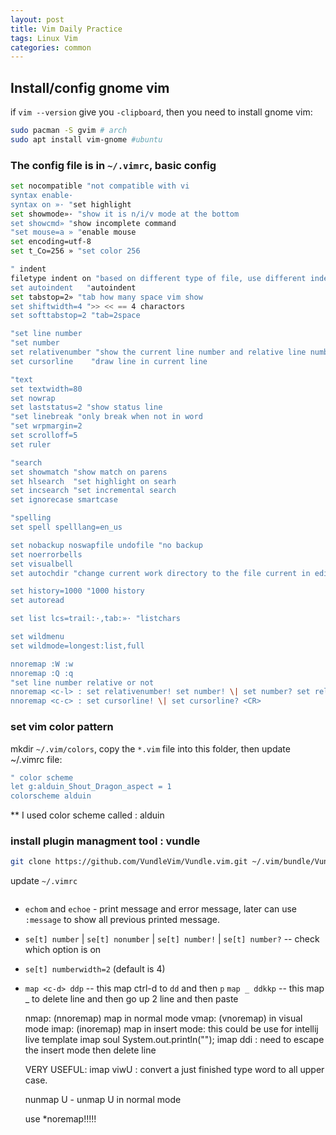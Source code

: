 ```yaml
---
layout: post
title: Vim Daily Practice
tags: Linux Vim
categories: common
---
```


## Install/config gnome vim

if `vim --version` give you `-clipboard`, then you need to install gnome vim:

~~~bash
sudo pacman -S gvim # arch
sudo apt install vim-gnome #ubuntu
~~~

### The config file is in `~/.vimrc`, basic config

~~~bash
set nocompatible "not compatible with vi
syntax enable·
syntax on »· "set highlight
set showmode»· "show it is n/i/v mode at the bottom
set showcmd» "show incomplete command
"set mouse=a » "enable mouse
set encoding=utf-8
set t_Co=256 » "set color 256

" indent
filetype indent on "based on different type of file, use different indent policy
set autoindent   "autoindent
set tabstop=2» "tab how many space vim show
set shiftwidth=4 ">> << == 4 charactors
set softtabstop=2 "tab=2space

"set line number
"set number
set relativenumber "show the current line number and relative line number for other
set cursorline    "draw line in current line

"text
set textwidth=80
set nowrap
set laststatus=2 "show status line
"set linebreak "only break when not in word
"set wrpmargin=2
set scrolloff=5
set ruler

"search
set showmatch "show match on parens
set hlsearch  "set highlight on searh
set incsearch "set incremental search
set ignorecase smartcase

"spelling
set spell spelllang=en_us

set nobackup noswapfile undofile "no backup
set noerrorbells
set visualbell
set autochdir "change current work directory to the file current in edit

set history=1000 "1000 history
set autoread

set list lcs=trail:·,tab:»· "listchars

set wildmenu
set wildmode=longest:list,full

nnoremap :W :w
nnoremap :Q :q
"set line number relative or not
nnoremap <c-l> : set relativenumber! set number! \| set number? set relativenumber? <CR>
nnoremap <c-c> : set cursorline! \| set cursorline? <CR>

~~~

### set vim color pattern

mkdir `~/.vim/colors`, copy the `*.vim` file into this folder, then update ~/.vimrc file:

~~~bash
" color scheme
let g:alduin_Shout_Dragon_aspect = 1
colorscheme alduin
~~~

** I used color scheme called : alduin

### install plugin managment tool : vundle

~~~bash
git clone https://github.com/VundleVim/Vundle.vim.git ~/.vim/bundle/Vundle.vim
~~~

update `~/.vimrc`

~~~bash

~~~


- `echom` and `echoe` - print message and error message, later can use `:message` to show all previous printed message.

- `se[t] number` | `se[t] nonumber` | `se[t] number!` | `se[t] number?` -- check which option is on

- `se[t] numberwidth=2` (default is 4)

- `map <c-d> ddp` -- this map ctrl-d to `dd` and then `p`
  `map _ ddkkp` -- this map _ to delete line and then go up 2 line and then paste

   nmap: (nnoremap) map in normal mode
   vmap: (vnoremap) in visual mode
   imap: (inoremap) map in insert mode: this could be use for intellij live template
          imap soul System.out.println("");
          imap <c-d> <esc>ddi : need <esc> to escape the insert mode then delete line

    VERY USEFUL: imap <c-u> <esc>viwU : convert a just finished type word to all upper case.

   nunmap U - unmap U in normal mode

   use \*noremap!!!!!
